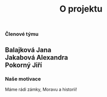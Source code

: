﻿---
title: O projektu
menu:
  main:
    weight: 30
---


### Členové týmu


Balajková Jana  
Jakabová Alexandra  
Pokorný Jiří 
  ---
### Naše motivace  
Máme rádi zámky, Moravu a historii!